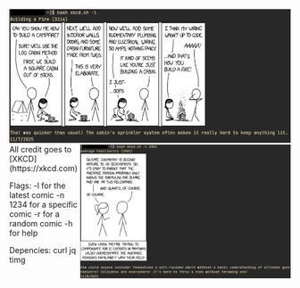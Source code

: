 <img src="screenshots/xkcd-demo-1.png" alt="xkcd.sh -l" align="bottom" height="240px">
<img src="screenshots/xkcd-demo-2.png" alt="xkcd.sh -l" align="right" height="240px">
All credit goes to [XKCD](https://xkcd.com)

Flags:
    -l for the latest comic
    -n 1234 for a specific comic
    -r for a random comic
    -h for help

Depencies:
    curl
    jq
    timg
